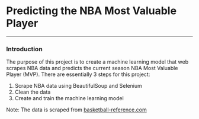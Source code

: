 # Predicting the NBA Most Valuable Player
-----------------------------------------
### Introduction
The purpose of this project is to create a machine learning model that web scrapes NBA data and predicts the current season NBA Most Valuable Player (MVP). There are essentially 3 steps for this project:
1. Scrape NBA data using BeautifulSoup and Selenium
2. Clean the data
3. Create and train the machine learning model

Note: The data is scraped from [basketball-reference.com](https://www.basketball-reference.com "Title")
